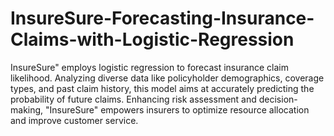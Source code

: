 # InsureSure-Forecasting-Insurance-Claims-with-Logistic-Regression
InsureSure" employs logistic regression to forecast insurance claim likelihood. Analyzing diverse data like policyholder demographics, coverage types, and past claim history, this model aims at accurately predicting the probability of future claims. Enhancing risk assessment and decision-making, "InsureSure" empowers insurers to optimize resource allocation and improve customer service.
